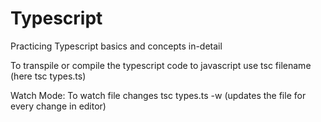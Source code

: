 # Typescript
Practicing Typescript basics and concepts in-detail

To transpile or compile the typescript code to javascript use tsc filename (here tsc types.ts)

Watch Mode:
To watch file changes tsc types.ts -w (updates the file for every change in editor)
